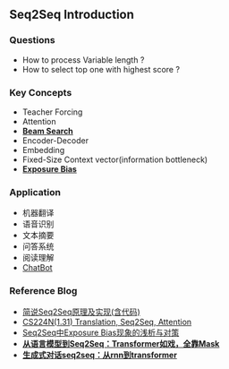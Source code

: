 ## Seq2Seq Introduction
### Questions
- How to process Variable length ?
- How to select top one with highest score ?


### Key Concepts
- Teacher Forcing
- Attention
- **[Beam Search][4]**
- Encoder-Decoder
- Embedding
- Fixed-Size Context vector(information bottleneck)
- **[Exposure Bias][3]**


### Application
- 机器翻译
- 语音识别
- 文本摘要
- 问答系统
- 阅读理解
- [ChatBot][5]


### Reference Blog
- [简说Seq2Seq原理及实现(含代码)][1]
- [CS224N(1.31) Translation, Seq2Seq, Attention][2]
- [Seq2Seq中Exposure Bias现象的浅析与对策][3]
- [**从语言模型到Seq2Seq：Transformer如戏，全靠Mask**][6]
- [**生成式对话seq2seq：从rnn到transformer**][7]


[1]:https://zhuanlan.zhihu.com/p/57155059
[2]:http://bitjoy.net/2019/08/02/cs224n%ef%bc%881-31%ef%bc%89translation-seq2seq-attention/
[3]:https://zhuanlan.zhihu.com/p/128003099
[4]:https://zhuanlan.zhihu.com/p/28048246
[5]:https://pytorch.org/tutorials/beginner/chatbot_tutorial.html
[6]:https://zhuanlan.zhihu.com/p/84157931
[7]:https://zhuanlan.zhihu.com/p/97536876